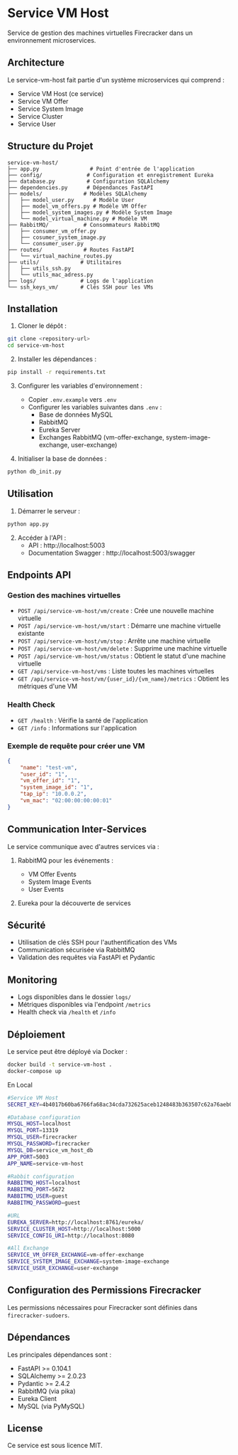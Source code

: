 # Service VM Host

Service de gestion des machines virtuelles Firecracker dans un environnement microservices.

## Architecture

Le service-vm-host fait partie d'un système microservices qui comprend :
- Service VM Host (ce service)
- Service VM Offer
- Service System Image
- Service Cluster
- Service User

## Structure du Projet

```
service-vm-host/
├── app.py                # Point d'entrée de l'application
├── config/              # Configuration et enregistrement Eureka
├── database.py          # Configuration SQLAlchemy
├── dependencies.py      # Dépendances FastAPI
├── models/             # Modèles SQLAlchemy
│   ├── model_user.py      # Modèle User
│   ├── model_vm_offers.py # Modèle VM Offer
│   ├── model_system_images.py # Modèle System Image
│   └── model_virtual_machine.py # Modèle VM
├── RabbitMQ/           # Consommateurs RabbitMQ
│   ├── consumer_vm_offer.py
│   ├── cosumer_system_image.py
│   └── consumer_user.py
├── routes/             # Routes FastAPI
│   └── virtual_machine_routes.py
├── utils/             # Utilitaires
│   ├── utils_ssh.py
│   └── utils_mac_adress.py
├── logs/              # Logs de l'application
└── ssh_keys_vm/       # Clés SSH pour les VMs
```

## Installation

1. Cloner le dépôt :
```bash
git clone <repository-url>
cd service-vm-host
```

2. Installer les dépendances :
```bash
pip install -r requirements.txt
```

3. Configurer les variables d'environnement :
   - Copier `.env.example` vers `.env`
   - Configurer les variables suivantes dans `.env` :
     - Base de données MySQL
     - RabbitMQ
     - Eureka Server
     - Exchanges RabbitMQ (vm-offer-exchange, system-image-exchange, user-exchange)

4. Initialiser la base de données :
```bash
python db_init.py
```

## Utilisation

1. Démarrer le serveur :
```bash
python app.py
```

2. Accéder à l'API :
   - API : http://localhost:5003
   - Documentation Swagger : http://localhost:5003/swagger

## Endpoints API

### Gestion des machines virtuelles
- `POST /api/service-vm-host/vm/create` : Crée une nouvelle machine virtuelle
- `POST /api/service-vm-host/vm/start` : Démarre une machine virtuelle existante
- `POST /api/service-vm-host/vm/stop` : Arrête une machine virtuelle
- `POST /api/service-vm-host/vm/delete` : Supprime une machine virtuelle
- `POST /api/service-vm-host/vm/status` : Obtient le statut d'une machine virtuelle
- `GET /api/service-vm-host/vms` : Liste toutes les machines virtuelles
- `GET /api/service-vm-host/vm/{user_id}/{vm_name}/metrics` : Obtient les métriques d'une VM

### Health Check
- `GET /health` : Vérifie la santé de l'application
- `GET /info` : Informations sur l'application

### Exemple de requête pour créer une VM
```json
{
    "name": "test-vm",
    "user_id": "1",
    "vm_offer_id": "1",
    "system_image_id": "1",
    "tap_ip": "10.0.0.2",
    "vm_mac": "02:00:00:00:00:01"
}
```

## Communication Inter-Services

Le service communique avec d'autres services via :
1. RabbitMQ pour les événements :
   - VM Offer Events
   - System Image Events
   - User Events

2. Eureka pour la découverte de services

## Sécurité

- Utilisation de clés SSH pour l'authentification des VMs
- Communication sécurisée via RabbitMQ
- Validation des requêtes via FastAPI et Pydantic

## Monitoring

- Logs disponibles dans le dossier `logs/`
- Métriques disponibles via l'endpoint `/metrics`
- Health check via `/health` et `/info`

## Déploiement

Le service peut être déployé via Docker :
```bash
docker build -t service-vm-host .
docker-compose up
```

En Local
```bash
#Service VM Host
SECRET_KEY=4b4017b60ba6766fa68ac34cda732625aceb1248483b363507c62a76aeb0fb3d5df4fbec77ebb94c409294ff1597ac093cee490e1e842674ab3c989a2162b1104214f0c802fe1d3ca8cbc823b162fc6fd986c53147a0a5b23467238feb9ff9c0f92135dbee5710550466a1013b20abd96496f61c1b44d74e9b3438c8fefa89cd

#Database configuration
MYSQL_HOST=localhost
MYSQL_PORT=13319
MYSQL_USER=firecracker
MYSQL_PASSWORD=firecracker
MYSQL_DB=service_vm_host_db
APP_PORT=5003
APP_NAME=service-vm-host

#Rabbit configuration
RABBITMQ_HOST=localhost
RABBITMQ_PORT=5672
RABBITMQ_USER=guest
RABBITMQ_PASSWORD=guest

#URL
EUREKA_SERVER=http://localhost:8761/eureka/
SERVICE_CLUSTER_HOST=http://localhost:5000
SERVICE_CONFIG_URI=http://localhost:8080

#All Exchange
SERVICE_VM_OFFER_EXCHANGE=vm-offer-exchange
SERVICE_SYSTEM_IMAGE_EXCHANGE=system-image-exchange
SERVICE_USER_EXCHANGE=user-exchange
```

## Configuration des Permissions Firecracker

Les permissions nécessaires pour Firecracker sont définies dans `firecracker-sudoers`.

## Dépendances

Les principales dépendances sont :
- FastAPI >= 0.104.1
- SQLAlchemy >= 2.0.23
- Pydantic >= 2.4.2
- RabbitMQ (via pika)
- Eureka Client
- MySQL (via PyMySQL)

## License

Ce service est sous licence MIT.
